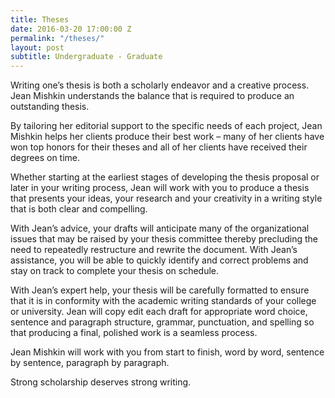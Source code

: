 ```yaml
---
title: Theses
date: 2016-03-20 17:00:00 Z
permalink: "/theses/"
layout: post
subtitle: Undergraduate - Graduate
---
```


Writing one’s thesis is both a scholarly endeavor and a creative process.  Jean Mishkin understands the balance that is required to produce an outstanding thesis.

By tailoring her editorial support to the specific needs of each project, Jean Mishkin helps her clients produce their best work – many of her clients have won top honors for their theses and all of her clients have received their degrees on time.

Whether starting at the earliest stages of developing the thesis proposal or later in your writing process, Jean will work with you to produce a thesis that presents your ideas, your research and your creativity in a writing style that is both clear and compelling.

With Jean’s advice, your drafts will anticipate many of the organizational issues that may be raised by your thesis committee thereby precluding the need to repeatedly restructure and rewrite the document.  With Jean’s assistance, you will be able to quickly identify and correct problems and stay on track to complete your thesis on schedule.

With Jean’s expert help, your thesis will be carefully formatted to ensure that it is in conformity with the academic writing standards of your college or university.  Jean will copy edit each draft for appropriate word choice, sentence and paragraph structure, grammar, punctuation, and spelling so that producing a final, polished work is a seamless process.

Jean Mishkin will work with you from start to finish, word by word, sentence by sentence, paragraph by paragraph.

Strong scholarship deserves strong writing.
